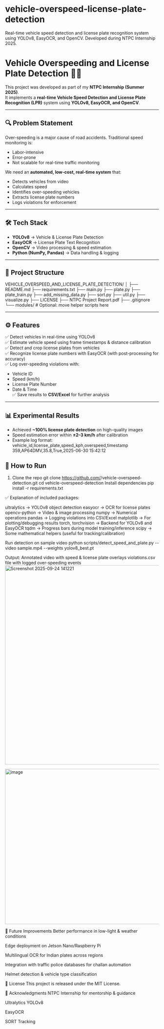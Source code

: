 # vehicle-overspeed-license-plate-detection
Real-time vehicle speed detection and license plate recognition system using YOLOv8, EasyOCR, and OpenCV. Developed during NTPC Internship 2025.

# Vehicle Overspeeding and License Plate Detection 🚗📸

This project was developed as part of my **NTPC Internship (Summer 2025)**.  
It implements a **real-time Vehicle Speed Detection and License Plate Recognition (LPR)** system using **YOLOv8, EasyOCR, and OpenCV**.

---

## 🔍 Problem Statement
Over-speeding is a major cause of road accidents. Traditional speed monitoring is:
- Labor-intensive
- Error-prone
- Not scalable for real-time traffic monitoring

We need an **automated, low-cost, real-time system** that:
- Detects vehicles from video
- Calculates speed
- Identifies over-speeding vehicles
- Extracts license plate numbers
- Logs violations for enforcement

---

## 🛠️ Tech Stack
- **YOLOv8** → Vehicle & License Plate Detection  
- **EasyOCR** → License Plate Text Recognition  
- **OpenCV** → Video processing & speed estimation  
- **Python (NumPy, Pandas)** → Data handling & logging  

---

## 📂 Project Structure
VEHICLE_OVERSPEED_AND_LICENSE_PLATE_DETECTION/
│
├── README.md
├── requirements.txt
├── main.py
├── plate.py
├── plate_train.py
├── add_missing_data.py
├── sort.py
├── util.py
├── visualize.py
├── LICENSE
├── NTPC Project Report.pdf
├── .gitignore
└── modules/  # Optional: move helper scripts here





---

## ⚙️ Features
✅ Detect vehicles in real-time using YOLOv8  
✅ Estimate vehicle speed using frame timestamps & distance calibration  
✅ Detect and crop license plates from vehicles  
✅ Recognize license plate numbers with EasyOCR (with post-processing for accuracy)  
✅ Log over-speeding violations with:
- Vehicle ID
- Speed (km/h)
- License Plate Number
- Date & Time  
✅ Save results to **CSV/Excel** for further analysis  

---

## 📊 Experimental Results
- Achieved **~100% license plate detection** on high-quality images  
- Speed estimation error within **±2–3 km/h** after calibration  
- Example log format:
vehicle_id,license_plate,speed_kph,overspeed,timestamp
359,AP64DMV,35.8,True,2025-06-30 15:42:12



## 🚀 How to Run
1. Clone the repo 
   git clone https://github.com/<your-username>/vehicle-overspeed-detection.git
   cd vehicle-overspeed-detection
Install dependencies
pip install -r requirements.txt

✅ Explanation of included packages:

ultralytics → YOLOv8 object detection
easyocr → OCR for license plates
opencv-python → Video & image processing
numpy → Numerical operations
pandas → Logging violations into CSV/Excel
matplotlib → For plotting/debugging results
torch, torchvision → Backend for YOLOv8 and EasyOCR
tqdm → Progress bars during model training/inference
scipy → Some mathematical helpers (useful for tracking/calibration)

Run detection on sample video
python scripts/detect_speed_and_plate.py --video sample.mp4 --weights yolov8_best.pt

Output:
Annotated video with speed & license plate overlays
violations.csv file with logged over-speeding events
<img width="917" height="652" alt="Screenshot 2025-09-24 141221" src="https://github.com/user-attachments/assets/3cd60b3a-5482-428c-868d-3418bd0e4a5f" />

<img width="782" height="508" alt="image" src="https://github.com/user-attachments/assets/e7633be2-9867-4ad7-a401-5821f493824f" />


📌 Future Improvements
   Better performance in low-light & weather conditions

   Edge deployment on Jetson Nano/Raspberry Pi

   Multilingual OCR for Indian plates across regions

   Integration with traffic police databases for challan automation

Helmet detection & vehicle type classification

📄 License
       This project is released under the MIT License.

🙌 Acknowledgments
    NTPC Internship for mentorship & guidance

   Ultralytics YOLOv8

   EasyOCR

   SORT Tracking
